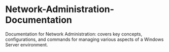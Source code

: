 # Network-Administration-Documentation
Documentation for Network Administration: covers key concepts, configurations, and commands for managing various aspects of a Windows Server environment.
